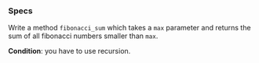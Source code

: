 <h3>Specs</h3>

Write a method `fibonacci_sum` which takes a `max` parameter and returns the sum of all fibonacci numbers smaller than `max`.

<b>Condition</b>: you have to use recursion.
